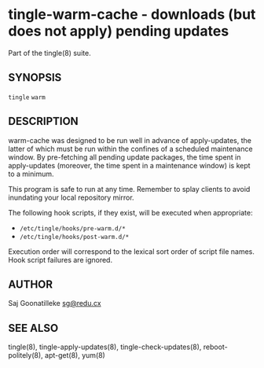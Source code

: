 tingle-warm-cache - downloads (but does not apply) pending updates
==================================================================

Part of the tingle(8) suite.

## SYNOPSIS

`tingle` `warm`

## DESCRIPTION

warm-cache was designed to be run well in advance of apply-updates, the 
latter of which must be run within the confines of a scheduled 
maintenance window.  By pre-fetching all pending update packages, the 
time spent in apply-updates (moreover, the time spent in a maintenance 
window) is kept to a minimum.

This program is safe to run at any time.  Remember to splay clients 
to avoid inundating your local repository mirror.

The following hook scripts, if they exist, will be executed when 
appropriate:

- `/etc/tingle/hooks/pre-warm.d/*`
- `/etc/tingle/hooks/post-warm.d/*`

Execution order will correspond to the lexical sort order of script 
file names.  Hook script failures are ignored.

## AUTHOR

Saj Goonatilleke <sg@redu.cx>

## SEE ALSO

tingle(8), tingle-apply-updates(8), tingle-check-updates(8), 
reboot-politely(8), apt-get(8), yum(8)
